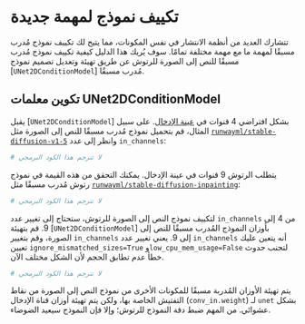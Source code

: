 
# تكييف نموذج لمهمة جديدة

تتشارك العديد من أنظمة الانتشار في نفس المكونات، مما يتيح لك تكييف نموذج مُدرب مسبقًا لمهمة ما مع مهمة مختلفة تمامًا. سوف يُريك هذا الدليل كيفية تكييف نموذج مُدرب مسبقًا للنص إلى الصورة للرتوش عن طريق تهيئة وتعديل تصميم نموذج [`UNet2DConditionModel`] مُدرب مسبقًا.

## تكوين معلمات UNet2DConditionModel

يقبل [`UNet2DConditionModel`] بشكل افتراضي 4 قنوات في [عينة الإدخال](https://huggingface.co/docs/diffusers/v0.16.0/en/api/models#diffusers.UNet2DConditionModel.in_channels). على سبيل المثال، قم بتحميل نموذج مُدرب مسبقًا للنص إلى الصورة مثل [`runwayml/stable-diffusion-v1-5`](https://huggingface.co/runwayml/stable-diffusion-v1-5) وانظر إلى عدد `in_channels`:

```py
# لا تترجم هذا الكود البرمجي
```

يتطلب الرتوش 9 قنوات في عينة الإدخال. يمكنك التحقق من هذه القيمة في نموذج رتوش مُدرب مسبقًا مثل [`runwayml/stable-diffusion-inpainting`](https://huggingface.co/runwayml/stable-diffusion-inpainting):

```py
# لا تترجم هذا الكود البرمجي
```

لتكييف نموذج النص إلى الصورة للرتوش، ستحتاج إلى تغيير عدد `in_channels` من 4 إلى 9. قم بتهيئة [`UNet2DConditionModel`] بأوزان النموذج المُدرب مسبقًا للنص إلى الصورة، وقم بتغيير `in_channels` إلى 9. يعني تغيير عدد `in_channels` أنه يتعين عليك تعيين `ignore_mismatched_sizes=True` و`low_cpu_mem_usage=False` لتجنب حدوث خطأ عدم تطابق الحجم لأن الشكل مختلف الآن.

```py
# لا تترجم هذا الكود البرمجي
```

يتم تهيئة الأوزان المُدربة مسبقًا للمكونات الأخرى من نموذج النص إلى الصورة من نقاط التفتيش الخاصة بها، ولكن يتم تهيئة أوزان قناة الإدخال (`conv_in.weight`) لـ `unet` بشكل عشوائي. من المهم ضبط دقة النموذج للرتوش؛ وإلا فإن النموذج سيعيد الضوضاء.
